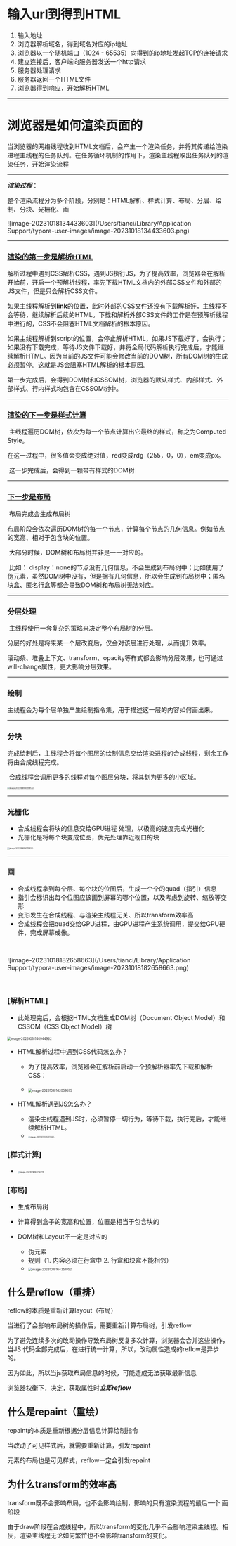 # 输入url到得到HTML

1. 输入地址
2. 浏览器解析域名，得到域名对应的ip地址
3. 浏览器以一个随机端口（1024 - 65535）向得到的ip地址发起TCP的连接请求
4. 建立连接后，客户端向服务器发送一个http请求
5. 服务器处理请求
6. 服务器返回一个HTML文件
7. 浏览器得到响应，开始解析HTML



---



# 浏览器是如何渲染页面的

​	当浏览器的网络线程收到HTML文档后，会产生一个渲染任务，并将其传递给渲染进程主线程的任务队列。在任务循环机制的作用下，渲染主线程取出任务队列的渲染任务，开始渲染流程

---

***渲染过程***：

​	整个渲染流程分为多个阶段，分别是：HTML解析、样式计算、布局、分层、绘制、分块、光栅化、画

![image-20231018134433603](/Users/tianci/Library/Application Support/typora-user-images/image-20231018134433603.png)

---

### [渲染的第一步是解析HTML](###解析HTML)

​	解析过程中遇到CSS解析CSS，遇到JS执行JS，为了提高效率，浏览器会在解析开始前，开启一个预解析线程，率先下载HTML文档内的外部CSS文件和外部的JS文件，但是只会解析CSS文件。

​	如果主线程解析到**link**的位置，此时外部的CSS文件还没有下载解析好，主线程不会等待，继续解析后续的HTML。下载和解析外部CSS文件的工作是在预解析线程中进行的，CSS不会阻塞HTML文档解析的根本原因。

​	如果主线程解析到script的位置，会停止解析HTML，如果JS下载好了，会执行；如果没有下载完成，等待JS文件下载好，并将全局代码解析执行完成后，才能继续解析HTML。因为当前的JS文件可能会修改当前的DOM树，所有DOM树的生成必须暂停。这就是JS会阻塞HTML解析的根本原因。

​	第一步完成后，会得到DOM树和CSSOM树，浏览器的默认样式、内部样式、外部样式、行内样式均包含在CSSOM树中。

---

### [渲染的下一步是样式计算](###样式计算)

​	主线程遍历DOM树，依次为每一个节点计算出它最终的样式，称之为Computed Style。

​	在这一过程中，很多值会变成绝对值，red变成rdg（255，0，0），em变成px。

​	这一步完成后，会得到一颗带有样式的DOM树

---

### [下一步是布局](###布局)

​	布局完成会生成布局树

​	布局阶段会依次遍历DOM树的每一个节点，计算每个节点的几何信息。例如节点的宽高、相对于包含块的位置。

​	大部分时候，DOM树和布局树并非是一一对应的。

​	比如： display：none的节点没有几何信息，不会生成到布局树中；比如使用了伪元素，虽然DOM树中没有，但是拥有几何信息，所以会生成到布局树中；匿名块盒、匿名行盒等都会导致DOM树和布局树无法对应。

---

### 分层处理

​	主线程使用一套复杂的策略来决定整个布局树的分层。

​	分层的好处是将来某一个层改变后，仅会对该层进行处理，从而提升效率。

​	滚动条、堆叠上下文、transform、opacity等样式都会影响分层效果，也可通过will-change属性，更大影响分层效果。

---

### 绘制

​	主线程会为每个层单独产生绘制指令集，用于描述这一层的内容如何画出来。

---

### 分块

​	完成绘制后，主线程会将每个图层的绘制信息交给渲染进程的合成线程，剩余工作将由合成线程完成。

​	合成线程会调用更多的线程对每个图层分块，将其划为更多的小区域。

<img src="/Users/tianci/Library/Application Support/typora-user-images/image-20231018180259532.png" alt="image-20231018180259532" style="zoom:30%;" />

---

### 光栅化

- 合成线程会将块的信息交给GPU进程 处理，以极高的速度完成光栅化
- 光栅化是将每个块变成位图，优先处理靠近视口的块

<img src="/Users/tianci/Library/Application Support/typora-user-images/image-20231018180751025.png" alt="image-20231018180751025" style="zoom:30%;" />

---

### 画

- 合成线程拿到每个层、每个块的位图后，生成一个个的quad（指引）信息
- 指引会标识出每个位图应该画到屏幕的哪个位置，以及考虑到旋转、缩放等变形
- 变形发生在合成线程、与渲染主线程无关、所以transform效率高
- 合成线程会把quad交给GPU进程，由GPU进程产生系统调用，提交给GPU硬件，完成屏幕成像。

​	

![image-20231018182658663](/Users/tianci/Library/Application Support/typora-user-images/image-20231018182658663.png)		

​	







###   [解析HTML]

-  此处理完后，会根据HTML文档生成DOM树（Document Object Model）和CSSOM（CSS Object Model）树

<img src="/Users/tianci/Library/Application Support/typora-user-images/image-20231018140944962.png" alt="image-20231018140944962" style="zoom:50%;" />

- HTML解析过程中遇到CSS代码怎么办？

  - 为了提高效率，浏览器会在解析前启动一个预解析器率先下载和解析CSS：

  - <img src="/Users/tianci/Library/Application Support/typora-user-images/image-20231018142059575.png" alt="image-20231018142059575" style="zoom:50%;" />

- HTML解析遇到JS怎么办？

  - 渲染主线程遇到JS时，必须暂停一切行为，等待下载，执行完后，才能继续解析HTML。
  - <img src="/Users/tianci/Library/Application Support/typora-user-images/image-20231018145413265.png" alt="image-20231018145413265" style="zoom:30%;" />

### [样式计算]

- <img src="/Users/tianci/Library/Application Support/typora-user-images/image-20231018160736779.png" alt="image-20231018160736779" style="zoom:30%;" />

### [布局]

- 生成布局树
- 计算得到盒子的宽高和位置，位置是相当于包含块的

- DOM树和Layout不一定是对应的
  - 伪元素
  - 规则（1. 内容必须在行盒中 2. 行盒和块盒不能相邻）
  - <img src="/Users/tianci/Library/Application Support/typora-user-images/image-20231018164351052.png" alt="image-20231018164351052" style="zoom:50%;" />

## 什么是reflow（重排）

reflow的本质是重新计算layout（布局）

当进行了会影响布局树的操作后，需要重新计算布局树，引发reflow

为了避免连续多次的改动操作导致布局树反复多次计算，浏览器会合并这些操作，当JS 代码全部完成后，在进行统一计算，所以，改动属性造成的reflow是异步的。

因为如此，所以当js获取布局信息的时候，可能造成无法获取最新信息

浏览器权衡下，决定，获取属性时***立即reflow***

## 什么是repaint（重绘）

repaint的本质是重新根据分层信息计算绘制指令

当改动了可见样式后，就需要重新计算，引发repaint

元素的布局也是可见样式，reflow一定会引发repaint

## 为什么transform的效率高

​	transform既不会影响布局，也不会影响绘制，影响的只有渲染流程的最后一个   画   阶段

​	由于draw阶段在合成线程中，所以transform的变化几乎不会影响渲染主线程。相反，渲染主线程无论如何繁忙也不会影响transform的变化。 

